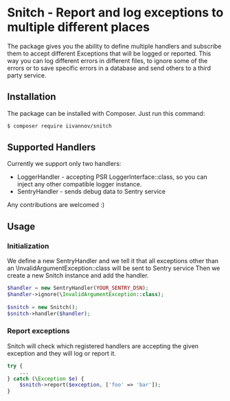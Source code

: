 # Snitch - Report and log exceptions to multiple different places

The package gives you the ability to define multiple handlers and subscribe them to accept different Exceptions that will be logged or reported.
This way you can log different errors in different files, to ignore some of the errors or to save specific errors in a database and send others to a third party service.



## Installation

The package can be installed with Composer. Just run this command:

``` bash
$ composer require iivannov/snitch
```


## Supported Handlers
Currently we support only two handlers:

- LoggerHandler - accepting PSR LoggerInterface::class, so you can inject any other compatible logger instance.
- SentryHandler - sends debug data to Sentry service

Any contributions are welcomed :)


## Usage

### Initialization
We define a new SentryHandler and we tell it that all exceptions other than an \InvalidArgumentException::class will be sent to Sentry service
Then we create a new Snitch instance and add the handler.

``` php
$handler = new SentryHandler(YOUR_SENTRY_DSN);
$handler->ignore(\InvalidArgumentException::class);
 
$snitch = new Snitch();
$snitch->handler($handler);
```


### Report exceptions
Snitch will check which registered handlers are accepting the given exception and they will log or report it.

``` php
try {
    ...
} catch (\Exception $e) {
    $snitch->report($exception, ['foo' => 'bar']);
}
```
